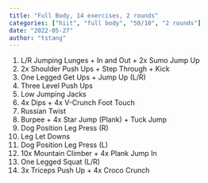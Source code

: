 ```yaml
---
title: "Full Body, 14 exercises, 2 rounds"
categories: ["hiit", "full body", "50/10", "2 rounds"]
date: "2022-05-27"
author: "tstang"
---
```


1. L/R Jumping Lunges + In and Out + 2x Sumo Jump Up
1. 2x Shoulder Push Ups + Step Through + Kick
1. One Legged Get Ups + Jump Up (L/R)
1. Three Level Push Ups
1. Low Jumping Jacks
1. 4x Dips + 4x V-Crunch Foot Touch
1. Russian Twist
1. Burpee + 4x Star Jump (Plank) + Tuck Jump
1. Dog Position Leg Press (R)
1. Leg Let Downs
1. Dog Position Leg Press (L)
1. 10x Mountain Climber + 4x Plank Jump In
1. One Legged Squat (L/R)
1. 3x Triceps Push Up + 4x Croco Crunch
